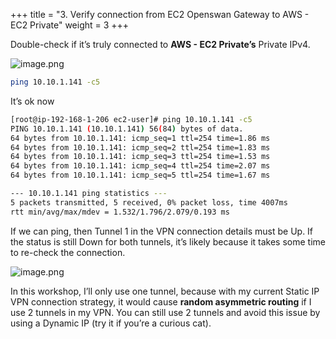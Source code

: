 +++
title = "3. Verify connection from EC2 Openswan Gateway to AWS - EC2 Private"
weight = 3
+++


Double-check if it’s truly connected to **AWS - EC2 Private’s** Private IPv4.


![image.png](/images/006-vi-site-to-site-vpn-aws-to-dc/29-995563-image.png)


```bash
ping 10.10.1.141 -c5
```


It’s ok now


```bash
[root@ip-192-168-1-206 ec2-user]# ping 10.10.1.141 -c5
PING 10.10.1.141 (10.10.1.141) 56(84) bytes of data.
64 bytes from 10.10.1.141: icmp_seq=1 ttl=254 time=1.86 ms
64 bytes from 10.10.1.141: icmp_seq=2 ttl=254 time=1.83 ms
64 bytes from 10.10.1.141: icmp_seq=3 ttl=254 time=1.53 ms
64 bytes from 10.10.1.141: icmp_seq=4 ttl=254 time=2.07 ms
64 bytes from 10.10.1.141: icmp_seq=5 ttl=254 time=1.67 ms

--- 10.10.1.141 ping statistics ---
5 packets transmitted, 5 received, 0% packet loss, time 4007ms
rtt min/avg/max/mdev = 1.532/1.796/2.079/0.193 ms
```


If we can ping, then Tunnel 1 in the VPN connection details must be Up. If the status is still Down for both tunnels, it’s likely because it takes some time to re-check the connection.


![image.png](/images/006-vi-site-to-site-vpn-aws-to-dc/29-773978-image.png)


In this workshop, I’ll only use one tunnel, because with my current Static IP VPN connection strategy, it would cause **random asymmetric routing** if I use 2 tunnels in my VPN. You can still use 2 tunnels and avoid this issue by using a Dynamic IP (try it if you’re a curious cat).


